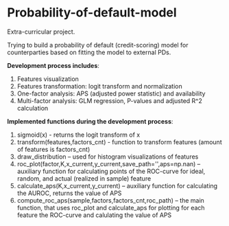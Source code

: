 # Probability-of-default-model
Extra-curricular project. 

Trying to build a probability of default (credit-scoring) model for counterparties based on fitting the model to external PDs.

**Development process includes**:
  1. Features visualization
  2. Features transformation: logit transform and normalization
  3. One-factor analysis: APS (adjusted power statistic) and availability
  4. Multi-factor analysis: GLM regression, P-values and adjusted R^2 calculation
  
**Implemented functions during the development process**:
  1. sigmoid(x) - returns the logit transform of x
  2. transform(features,factors_cnt) - function to transform features (amount of features is factors_cnt)
  3. draw_distribution – used for histogram visualizations of features
  4. roc_plot(factor,K,x_current,y_current,save_path='',aps=np.nan) – auxiliary function for calculating points of the ROC-curve for ideal, random, and actual (realized in sample) feature
  5. calculate_aps(K,x_current,y_current) – auxiliary function for calculating the AUROC, returns the value of APS
  6. compute_roc_aps(sample,factors,factors_cnt,roc_path) – the main function, that uses roc_plot and calculate_aps for plotting for each feature the ROC-curve and calulating the value of APS
